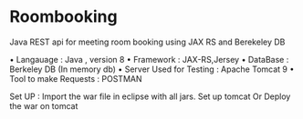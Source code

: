 # Roombooking
Java REST api for meeting room booking using JAX RS and Berekeley DB



•	Langauage : Java , version 8
•	Framework : JAX-RS,Jersey
•	DataBase : Berkeley DB (In memory db)
•	Server  Used for Testing : Apache Tomcat 9
•	Tool to make Requests : POSTMAN

Set UP : 
Import the war file in eclipse with all jars.
Set up tomcat
Or 
Deploy the war on tomcat

